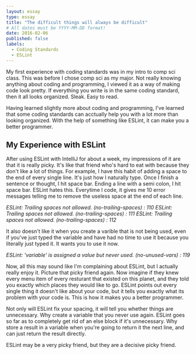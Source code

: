 ```yaml
---
layout: essay
type: essay
title: "The difficult things will always be difficult"
# All dates must be YYYY-MM-DD format!
date: 2016-02-06
published: false
labels:
  - Coding Standards
  - ESLint
---
```


My first experience with coding standards was in my intro to comp sci class. This was before I chose comp sci as my major. Not really knowing anything about coding and programming, I viewed it as a way of making code look pretty. If everything you write is in the same coding standard, then it all looks organized. Sleak. Easy to read. 

Having learned slightly more about coding and programming, I've learned that some coding standards can acctually help you with a lot more than looking organized. With the help of something like ESLint, it can make you a better programmer. 

## My Experience with ESLint

After using ESLint with IntelliJ for about a week, my impressions of it are that it is really picky. It's like that friend who's hard to eat with because they don't like a lot of things. For example, I have this habit of adding a space to the end of every single line. It's just how I naturally type. Once I finish a sentence or thought, I hit space bar. Ending a line with a semi colon, I hit space bar. ESLint hates this. Everytime I code, it gives me 10 error messages telling me to remove the useless space at the end of each line. 

*ESLint: Trailing spaces not allowed. (no-trailing-spaces) : 110*
*ESLint: Trailing spaces not allowed. (no-trailing-spaces) : 111*
*ESLint: Trailing spaces not allowed. (no-trailing-spaces) : 112*

It also doesn't like it when you create a varible that is not being used, even if you've just typed the variable and have had no time to use it because you literally just typed it. It wants you to use it now. 

*ESLint: 'variable' is assigned a value but never used. (no-unused-vars) : 119*

Now, all this may sound like I'm complaining about ESLint, but I actually really enjoy it. Picture that picky friend again. Now imagine if they knew every menu item of every resturant that existed on this planet, and they told you exactly which places they would like to go. ESLint points out every single thing it doesn't like about your code, but it tells you exactly what its problem with your code is. This is how it makes you a better programmer. 

Not only will ESLint fix your spacing, it will tell you whether things are unnecessary. Why create a variable that you never use again. ESLint goes so far as to completely get rid of an else block if it's unnecessary. Why store a result in a variable when you're going to return it the next line, and can just return the result directly.

ESLint may be a very picky friend, but they are a decisive picky friend. 
